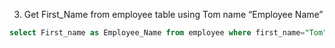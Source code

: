 3. Get First_Name from employee table using Tom name “Employee Name”

```sql
select First_name as Employee_Name from employee where first_name="Tom"; 
```

